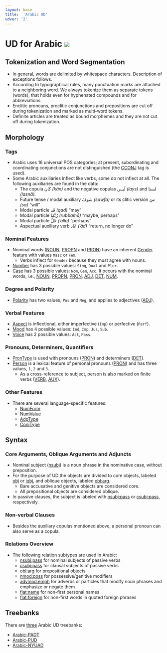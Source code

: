 ```yaml
---
layout: base
title:  'Arabic UD'
udver: '2'
---
```


<!-- Inspired by an old proposal for language-specific documentation here: http://universaldependencies.org/v2/minimaldoc.html
     If we agree on a scheme like this, the old proposal should be updated and made visible in the “How to Contribute” section;
     right now it is probably not linked from anywhere. -->

# UD for Arabic <span class="flagspan"><img class="flag" src="../../flags/svg/SA-AL.svg" /></span>

## Tokenization and Word Segmentation

* In general, words are delimited by whitespace characters. Description of exceptions follows.
* According to typographical rules, many punctuation marks are attached to a neighboring word. We always tokenize them as separate tokens (words);
  that holds even for hyphenated compounds and for abbreviations.
* Enclitic pronouns, proclitic conjunctions and prepositions are cut off during tokenization and marked as multi-word tokens.
* Definite articles are treated as bound morphemes and they are not cut off during tokenization.

## Morphology

### Tags

* Arabic uses 16 universal POS categories; at present, subordinating and coordinating conjunctions are not distinguished
  (the [CCONJ]() tag is used).
* Some Arabic auxiliaries inflect like verbs, some do not inflect at all.
  The following auxiliaries are found in the data:
  * The copula كَان _(kān)_ and the negative copulas لَيس _(lays)_ and لسنا _(lasnā)._
  * Future tense / modal auxiliary سَوفَ _(sawfa)_ or its clitic version سَ _(sa)_ “will”
  * Modal particle قَد _(qad)_ “may”
  * Modal particle رُبَّمَا _(rubbamā)_ “maybe, perhaps”
  * Modal particle عَلَّ _(ʿalla)_ “perhaps”
  * Aspectual auxiliary verb عَاد _(ʿād)_ “return, no longer do”

### Nominal Features

* Nominal words ([NOUN](), [PROPN]() and [PRON]()) have an inherent [Gender]() feature with values `Masc` or `Fem`.
  * Verbs inflect for `Gender` because they must agree with nouns.
* [Number]() has 3 possible values: `Sing`, `Dual` and `Plur`.
* [Case]() has 3 possible values: `Nom`, `Gen`, `Acc`.
  It occurs with the nominal words, i.e., [NOUN](), [PROPN](), [PRON](), [ADJ](), [DET](), [NUM]().

### Degree and Polarity

* [Polarity]() has two values, `Pos` and `Neg`, and applies to adjectives ([ADJ]()).

### Verbal Features

* [Aspect]() is inflectional, either imperfective (`Imp`) or perfective (`Perf`).
* [Mood]() has 4 possible values: `Ind`, `Imp`, `Jus`, `Sub`.
* [Voice]() has 2 possible values: `Act`, `Pass`.

### Pronouns, Determiners, Quantifiers

* [PronType]() is used with pronouns ([PRON]()) and determiners ([DET]()).
* [Person]() is a lexical feature of personal pronouns ([PRON]()) and has three values, `1`, `2` and `3`.
  * As a cross-reference to subject, person is also marked on finite verbs ([VERB](), [AUX]()).

### Other Features

* There are several language-specific features:
  * [NumForm]()
  * [NumValue]()
  * [AdpType]()
  * [ConjType]()

## Syntax

### Core Arguments, Oblique Arguments and Adjuncts

* Nominal subject ([nsubj]()) is a noun phrase in the nominative case, without preposition.
* For the purpose of UD the objects are divided to core objects, labeled [obj]() or [iobj](),
  and oblique objects, labeled [obl:arg]().
  * Bare accusative and genitive objects are considered core.
  * All prepositional objects are considered oblique.
* In passive clauses, the subject is labeled with [nsubj:pass]() or [csubj:pass](), respectively.

### Non-verbal Clauses

* Besides the auxiliary copulas mentioned above, a personal pronoun can also serve as a copula.

### Relations Overview

* The following relation subtypes are used in Arabic:
  * [nsubj:pass]() for nominal subjects of passive verbs
  * [csubj:pass]() for clausal subjects of passive verbs
  * [obl:arg]() for prepositional objects
  * [nmod:poss]() for possessive/genitive modifiers
  * [advmod:emph]() for adverbs or particles that modify noun phrases and emphasize or negate them
  * [flat:name]() for non-first personal names
  * [flat:foreign]() for non-first words in quoted foreign phrases

## Treebanks

There are [three](../treebanks/ar-comparison.html) Arabic UD treebanks:

  * [Arabic-PADT](../treebanks/ar_padt/index.html)
  * [Arabic-PUD](../treebanks/ar_pud/index.html)
  * [Arabic-NYUAD](../treebanks/ar_nyuad/index.html)
